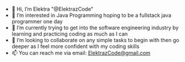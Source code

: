- 👋 Hi, I’m Elektra "@ElektrazCode"
- 👀 I’m interested in Java Programming hoping to be a fullstack java programmer one day
- 🌱 I’m currently trying to get into the software engineering industry by learning and practicing coding as much as I can
- 💞️ I’m looking to collaborate on any simple tasks to begin with then go deeper as I feel more confident with my coding skills
- 📫 You can reach me via email: ElektrazCode@gmail.com

<!---
ElektrazCode/ElektrazCode is a ✨ special ✨ repository because its `README.md` (this file) appears on your GitHub profile.
You can click the Preview link to take a look at your changes.
--->
